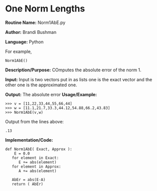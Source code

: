 # One Norm Lengths

**Routine Name:**           Norm1AbE.py

**Author:** Brandi Bushman

**Language:** Python

For example,

    Norm1AbE()


**Description/Purpose:** COmputes the absolute error of the norm 1. 

**Input:** Input is two vectors put in as  lists one is the exact vector and the other one is the approximated one. 

**Output:**  The absolute error
**Usage/Example:**
~~~
>>> v = [11,22,33,44,55,66,44]
>>> w = [11.1,21.7,33.3,44.12,54.88,66.2,43.83]
>>> Norm1AbE(v,w)
~~~      
Output from the lines above:
~~~
.13
~~~

**Implementation/Code:**
~~~
def Norm1AbE( Exact, Approx ):
    E = 0.0
   for element in Exact:
      E += abs(element)
   for element in Approx:
      A += abs(element)
   
   AbEr = abs(E-A)
   return ( AbEr)
                
~~~
